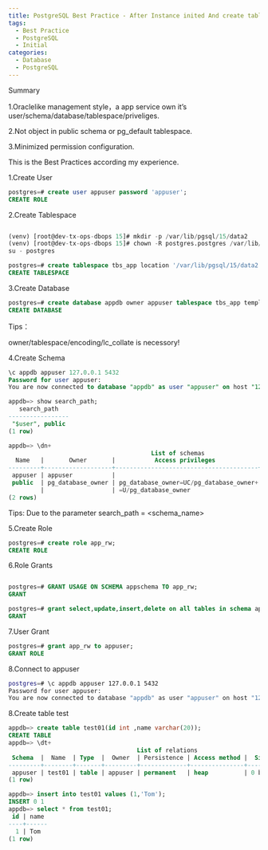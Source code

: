 ```yaml
---
title: PostgreSQL Best Practice - After Instance inited And create tablespace,database,schema,user,role for a app
tags:
  - Best Practice
  - PostgreSQL
  - Initial
categories:
  - Database
  - PostgreSQL
---
```

Summary

1.Oraclelike management style，a app service own it’s user/schema/database/tablespace/priveliges.

2.Not object in public schema or pg_default tablespace.

3.Minimized permission configuration.

This is the Best Practices according my experience.

1.Create User

```sql
postgres=# create user appuser password 'appuser';
CREATE ROLE
```

2.Create Tablespace

```sql

(venv) [root@dev-tx-ops-dbops 15]# mkdir -p /var/lib/pgsql/15/data2
(venv) [root@dev-tx-ops-dbops 15]# chown -R postgres.postgres /var/lib/pgsql/15/data2/
su - postgres

postgres=# create tablespace tbs_app location '/var/lib/pgsql/15/data2';
CREATE TABLESPACE
```

3.Create Database

```sql
postgres=# create database appdb owner appuser tablespace tbs_app template template0 encoding 'UTF8' lc_ctype 'en_US.utf8' lc_collate 'C';
CREATE DATABASE
```

Tips：

owner/tablespace/encoding/lc_collate is necessory!

4.Create Schema

```sql
\c appdb appuser 127.0.0.1 5432
Password for user appuser:
You are now connected to database "appdb" as user "appuser" on host "127.0.0.1" at port "5432".

appdb=> show search_path;
   search_path
-----------------
 "$user", public
(1 row)

appdb=> \dn+
                                        List of schemas
  Name   |       Owner       |           Access privileges            |      Description
---------+-------------------+----------------------------------------+------------------------
 appuser | appuser           |                                        |
 public  | pg_database_owner | pg_database_owner=UC/pg_database_owner+| standard public schema
         |                   | =U/pg_database_owner                   |
(2 rows)
```

Tips: Due to the parameter search_path <username> = <schema_name>

5.Create Role

```sql
postgres=# create role app_rw;
CREATE ROLE
```

6.Role Grants

```sql

postgres=# GRANT USAGE ON SCHEMA appschema TO app_rw;
GRANT

postgres=# grant select,update,insert,delete on all tables in schema appschema to app_rw;
GRANT
```

7.User Grant

```sql
postgres=# grant app_rw to appuser;
GRANT ROLE
```

8.Connect to appuser

```bash
postgres=# \c appdb appuser 127.0.0.1 5432
Password for user appuser:
You are now connected to database "appdb" as user "appuser" on host "127.0.0.1" at port "5432".
```

8.Create table test

```sql
appdb=> create table test01(id int ,name varchar(20));
CREATE TABLE
appdb=> \dt+
                                    List of relations
 Schema  |  Name  | Type  |  Owner  | Persistence | Access method |  Size   | Description
---------+--------+-------+---------+-------------+---------------+---------+-------------
 appuser | test01 | table | appuser | permanent   | heap          | 0 bytes |
(1 row)

appdb=> insert into test01 values (1,'Tom');
INSERT 0 1
appdb=> select * from test01;
 id | name
----+------
  1 | Tom
(1 row)
```